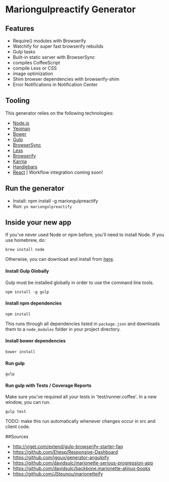 Mariongulpreactify Generator
==================
## Features

* Require() modules with Browserify
* Watchify for super fast browserify rebuilds
* Gulp tasks
* Built-in static server with BrowserSync
* compiles CoffeeScript
* compile Less or CSS
* image optimization
* Shim browser dependencies with browserify-shim
* Error Notifications in Notification Center

## Tooling

This generator relies on the following technologies:
- [Node.js](http://nodejs.org)
- [Yeoman](http://yeoman.io/learning/index.html)
- [Bower](http://bower.io/#install-bower)
- [Gulp](http://gulpjs.com)
- [BrowserSync](http://www.browsersync.io)
- [Less](http://lesscss.org)
- [Browserify](http://browserify.org/)
- [Karma](http://karma-runner.github.io/0.12/index.html)
- [Handlebars](http://handlebarsjs.com/)
- [React](http://facebook.github.io/react/) | Workflow integration coming soon!

## Run the generator

- Install: npm install -g mariongulpreactify
- Run: `yo mariongulpreactify`

## Inside your new app

If you've never used Node or npm before, you'll need to install Node.
If you use homebrew, do:
```
brew install node
```

Otherwise, you can download and install from [here](http://nodejs.org/download/).

#### Install Gulp Globally
Gulp must be installed globally in order to use the command line tools.
```
npm install -g gulp
```

#### Install npm dependencies
```
npm install
```
This runs through all dependencies listed in `package.json` and downloads them
to a `node_modules` folder in your project directory.

#### Install bower dependencies
```
bower install
```

#### Run gulp
```
gulp
```

#### Run gulp with Tests / Coverage Reports
Make sure you've required all your tests in 'test/runner.coffee'.
In a new window, you can run.

```
gulp test
```

TODO: make this run automatically whenever changes occur in src and client
code.

##Sources
- http://viget.com/extend/gulp-browserify-starter-faq
- https://github.com/Ehesp/Responsive-Dashboard
- https://github.com/jgoux/generator-angulpify
- https://github.com/davidsulc/marionette-serious-progression-app
- https://github.com/davidsulc/backbone.marionette-atinux-books
- https://github.com/JSteunou/marionetteify
